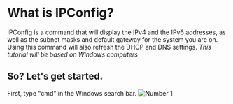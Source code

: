 # What is IPConfig?
IPConfig is a command that will display the IPv4 and the IPv6 addresses, as well as the subnet masks and default gateway for the system you are on.
Using this command will also refresh the DHCP and DNS settings.
*This tutorial will be based on Windows computers*
## So? Let's get started.
First, type "cmd" in the Windows search bar.
![Number 1](https://xedricity.com/static/images/How%20to%20open%20command%20prompt%20as%20administrator.jpg)
